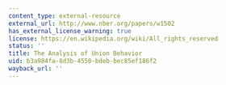 ```yaml
---
content_type: external-resource
external_url: http://www.nber.org/papers/w1502
has_external_license_warning: true
license: https://en.wikipedia.org/wiki/All_rights_reserved
status: ''
title: The Analysis of Union Behavior
uid: b3a984fa-8d3b-4550-bdeb-bec85ef186f2
wayback_url: ''
---
```

